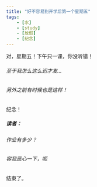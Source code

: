 ```yaml
---
title: "好不容易到开学后第一个星期五"
tags:
    - [水]
    - [study]
    - [放假]
    - [纪念]
---
```


对，星期五！下午只一课，你没听错！

###### 至于我怎么这么迟才发...

###### 另外之前有时候也是这样！

纪念！

##### 读者： 
###### 作业有多少？
###### 容我恶心一下，呃

结束了。

